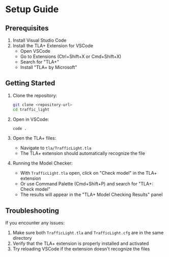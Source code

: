 # Setup Guide

## Prerequisites

1. Install Visual Studio Code
2. Install the TLA+ Extension for VSCode
   - Open VSCode
   - Go to Extensions (Ctrl+Shift+X or Cmd+Shift+X)
   - Search for "TLA+"
   - Install "TLA+ by Microsoft"

## Getting Started

1. Clone the repository:
   ```bash
   git clone <repository-url>
   cd traffic_light
   ```

2. Open in VSCode:
   ```bash
   code .
   ```

3. Open the TLA+ files:
   - Navigate to `tla/TrafficLight.tla`
   - The TLA+ extension should automatically recognize the file

4. Running the Model Checker:
   - With `TrafficLight.tla` open, click on "Check model" in the TLA+ extension
   - Or use Command Palette (Cmd+Shift+P) and search for "TLA+: Check model"
   - The results will appear in the "TLA+ Model Checking Results" panel

## Troubleshooting

If you encounter any issues:
1. Make sure both `TrafficLight.tla` and `TrafficLight.cfg` are in the same directory
2. Verify that the TLA+ extension is properly installed and activated
3. Try reloading VSCode if the extension doesn't recognize the files
